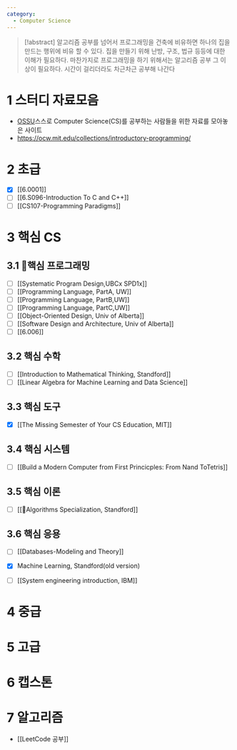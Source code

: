 ```yaml
---
category:
  - Computer Science
---
```


> [!abstract] 알고리즘 공부를 넘어서
> 프로그래밍을 건축에 비유하면 하나의 집을 만드는 행위에 비유 할 수 있다. 집을 만들기 위해 난방, 구조, 법규 등등에 대한 이해가 필요하다. 마찬가지로 프로그래밍을 하기 위해서는 알고리즘 공부 그 이상이 필요하다. 시간이 걸리더라도 차근차근 공부해 나간다


# 1 스터디 자료모음

- [OSSU](https://ossu.firebaseapp.com/#/curriculum)스스로 Computer Science(CS)를 공부하는 사람들을 위한 자료를 모아놓은 사이트
- https://ocw.mit.edu/collections/introductory-programming/


# 2 초급
 - [x] [[6.0001]] 
 - [ ] [[6.S096-Introduction To C and C++]]
 - [ ] [[CS107-Programming Paradigms]]
# 3 핵심 CS

## 3.1 핵심 프로그래밍
- [ ] [[Systematic Program Design,UBCx SPD1x]]
- [ ] [[Programming Language, PartA, UW]]
- [ ] [[Programming Language, PartB,UW]]
- [ ] [[Programming Language, PartC,UW]]
- [ ] [[Object-Oriented Design, Univ of Alberta]]
- [ ] [[Software Design and Architecture, Univ of Alberta]]
- [ ] [[6.006]]

## 3.2 핵심 수학

- [ ] [[Introduction to Mathematical Thinking, Standford]]
- [ ] [[Linear Algebra for Machine Learning and Data Science]]
## 3.3 핵심 도구
- [x] [[The Missing Semester of Your CS Education, MIT]]

## 3.4 핵심 시스템
- [ ] [[Build a Modern Computer from First Princicples: From Nand ToTetris]]

## 3.5 핵심 이론
- [ ] [[Algorithms Specialization, Standford]]
## 3.6 핵심 응용
- [ ] [[Databases-Modeling and Theory]]
- [x] Machine Learning, Standford(old version)
- [ ] [[System engineering introduction, IBM]]


# 4 중급

# 5 고급

# 6 캡스톤

# 7 알고리즘
- [[LeetCode 공부]]